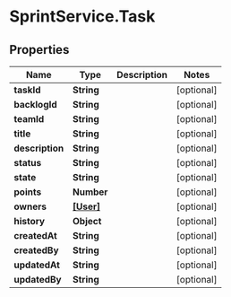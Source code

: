 # SprintService.Task

## Properties

Name | Type | Description | Notes
------------ | ------------- | ------------- | -------------
**taskId** | **String** |  | [optional] 
**backlogId** | **String** |  | [optional] 
**teamId** | **String** |  | [optional] 
**title** | **String** |  | [optional] 
**description** | **String** |  | [optional] 
**status** | **String** |  | [optional] 
**state** | **String** |  | [optional] 
**points** | **Number** |  | [optional] 
**owners** | [**[User]**](User.md) |  | [optional] 
**history** | **Object** |  | [optional] 
**createdAt** | **String** |  | [optional] 
**createdBy** | **String** |  | [optional] 
**updatedAt** | **String** |  | [optional] 
**updatedBy** | **String** |  | [optional] 


